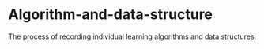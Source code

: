 # Algorithm-and-data-structure
The process of recording individual learning algorithms and data structures.
